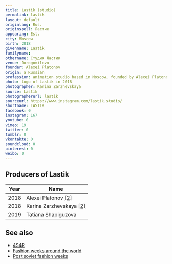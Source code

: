 ```yaml
---
title: Lastik (studio)
permalink: lastik
layout: default
originlang: Rus.
originspell: Ластик
appearing: Est.
city: Moscow
birth: 2018
givenname: Lastik
familyname:
othername: Студия Ластик
venue: Dorogomilovo
founder: Alexei Platonov
origin: a Russian
profession: animation studio based in Moscow, founded by Alexei Platonov
photo: Logo of Lastik in 2018
photographer: Karina Zarzhevskaya
source: Lastik
photographerurl: lastik
sourceurl: https://www.instagram.com/lastik.studio/
shortname: LASTIK
facebook: 0
instagram: 167
youtube: 0
vimeo: 19
twitter: 0
tumblr: 0
vkontakte: 0
soundcloud: 0
pinterest: 0
weibo: 0
---
```


## Producers of Lastik

|Year|Name|
|-|-|
|2018|Alexei Platonov <span id="a2">[\[2\]](#f2)</span>|
|2018|Karina Zarzhevskaya <span id="a2">[\[2\]](#f2)</span>|
|2019|Tatiana Shapiguzova|

## See also

+ [4S4R](4s4r)
+ [Fashion weeks around the world](fashion-weeks-around-the-world)
+ [Post soviet fashion weeks](post-soviet-fashion-weeks)
